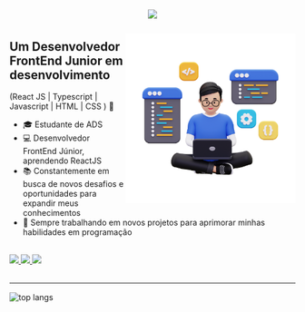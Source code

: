 <h1 align=center>
    <img src="https://readme-typing-svg.herokuapp.com/?font=Righteous&size=35&center=true&vCenter=true&width=500&height=70&duration=4000&lines=Hi+There!+%F0%9F%91%8B;+I%27m+Gustavo!" />
</h1>

<img align="right" alt="Code Girl image" src="./code.png"  width="300px"/>

## Um Desenvolvedor FrontEnd Junior em desenvolvimento
(React JS | Typescript | Javascript | HTML | CSS ) 🚀
- 🎓 Estudante de ADS
- 💻 Desenvolvedor FrontEnd Júnior, aprendendo ReactJS
- 📚 Constantemente em busca de novos desafios e oportunidades para expandir meus conhecimentos
- 🚀 Sempre trabalhando em novos projetos para aprimorar minhas habilidades em programação

<br>

<div> 
  <a href="mailto:gustavoe.dev@gmail.com">
    <img src="https://img.shields.io/badge/Gmail-333333?style=for-the-badge&logo=gmail&logoColor=red" />
  </a>
  <a href="" target="_blank">
    <img src="https://img.shields.io/badge/LinkedIn-0077B5?style=for-the-badge&logo=linkedin&logoColor=white" target="_blank" />
  </a>
  <a href="" target="_blank">
     <img src="https://img.shields.io/badge/Portfolio-FF5722?style=for-the-badge&logo=todoist&logoColor=white" target="_blank" />
  </a>
</div>

<br>

<hr/>


<div>
    <img width=325 align="center" src="https://github-readme-stats-salesp07.vercel.app/api/top-langs/?username=GustavoeDev&hide=HTML&langs_count=8&layout=compact&theme=react&border_radius=10&size_weight=0.5&count_weight=0.5&exclude_repo=github-readme-stats" alt="top langs" />
</div>

